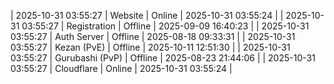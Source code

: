 | 2025-10-31 03:55:27 | Website | Online | 2025-10-31 03:55:24 |
| 2025-10-31 03:55:27 | Registration | Offline | 2025-09-09 16:40:23 |
| 2025-10-31 03:55:27 | Auth Server | Offline | 2025-08-18 09:33:31 |
| 2025-10-31 03:55:27 | Kezan (PvE) | Offline | 2025-10-11 12:51:30 |
| 2025-10-31 03:55:27 | Gurubashi (PvP) | Offline | 2025-08-23 21:44:06 |
| 2025-10-31 03:55:27 | Cloudflare | Online | 2025-10-31 03:55:24 |
